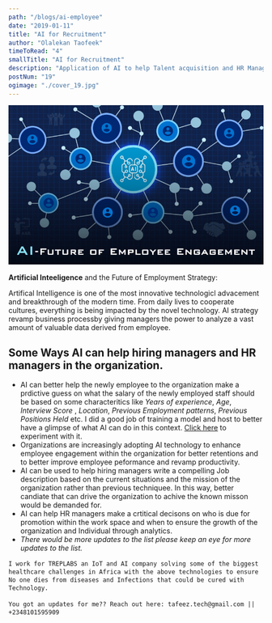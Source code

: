 ```yaml
---
path: "/blogs/ai-employee"
date: "2019-01-11"
title: "AI for Recruitment"
author: "Olalekan Taofeek"
timeToRead: "4"
smallTitle: "AI for Recruitment"
description: "Application of AI to help Talent acquisition and HR Managers making some decisions/."
postNum: "19"
ogimage: "./cover_19.jpg"
---
```


<img src="./cover_19.jpg"/>
<br/>

**Artificial Inteeligence** and the Future of Employment Strategy:

Artifical Intelligence is one of the most innovative technologicl advacement and breakthrough of the modern time. From daily lives to cooperate cultures, everything is being impacted by the novel technology. AI strategy revamp business processby giving managers the power to analyze a vast amount of valuable data derived from employee.

## Some Ways AI can help hiring managers and HR managers in the organization.

- AI can better help the newly employee to the organization make a prdictive guess on what the salary of the newly employed staff should be based on some characteritics like _Years of experience_, _Age_, _Interview Score_ , _Location_, _Previous Employment patterns_, _Previous Positions Held_ etc. I did a good job of training a model and host to better have a glimpse of what AI can do in this context. [Click here](https://salaryforcast.herokuapp.com/) to experiment with it.
- Organizations are increasingly adopting AI technology to enhance employee engagement within the organization for better retentions and to better improve employee peformance and revamp productivity.
- AI can be used to help hiring managers write a compelling Job description based on the current situations and the mission of the organization rather than previous techniquee. In this way, better candiate that can drive the organization to achive the known misson would be demanded for.
- AI can help HR managers make a crtitical decisons on who is due for promotion within the work space and when to ensure the growth of the organization and Individual through analytics.
- _There would be more updates to the list please keep an eye for more updates to the list._

```
I work for TREPLABS an IoT and AI company solving some of the biggest healthcare challenges in Africa with the above technologies to ensure No one dies from diseases and Infections that could be cured with Technology.

You got an updates for me?? Reach out here: tafeez.tech@gmail.com || +2348101595909
```
